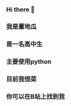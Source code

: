 ### Hi there 👋
### 我是董地瓜
### 是一名高中生
### 主要使用python
### 目前我很菜
### 你可以在B站上找到我

<!--
**dongdigua/dongdigua** is a ✨ _special_ ✨ repository because its `README.md` (this file) appears on your GitHub profile.

Here are some ideas to get you started:

- 🔭 I’m currently working on ...
- 🌱 I’m currently learning ...
- 👯 I’m looking to collaborate on ...
- 🤔 I’m looking for help with ...
- 💬 Ask me about ...
- 📫 How to reach me: ...
- 😄 Pronouns: ...
- ⚡ Fun fact: ...
-->

